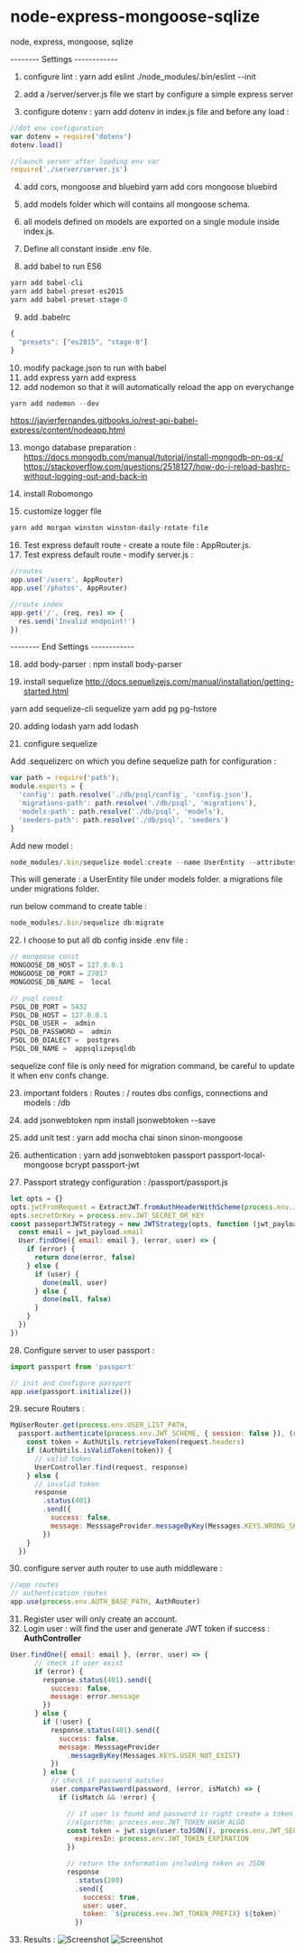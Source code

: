 # node-express-mongoose-sqlize
node, express, mongoose, sqlize

-------- Settings ------------

1. configure lint :
yarn add eslint
./node_modules/.bin/eslint --init

2. add a /server/server.js file
we start by configure a simple express server

3. configure dotenv :
yarn add dotenv
in index.js file and before any load :

```js
//dot env configuration
var dotenv = require('dotenv')
dotenv.load()

//launch server after loading env var
require('./server/server.js')
```
4. add cors, mongoose and bluebird
yarn add cors mongoose bluebird

5. add models folder which will contains all mongoose schema.
6. all models defined on models are exported on a single module inside index.js.
7. Define all constant inside .env file.
8. add babel to run ES6
```js
yarn add babel-cli
yarn add babel-preset-es2015
yarn add babel-preset-stage-0
```
9. add  .babelrc
```js
{
  "presets": ["es2015", "stage-0"]
}
```
10. modify package.json to run with babel
11. add express 
yarn add express
12. add nodemon so that it will automatically reload the app on everychange
```js
yarn add nodemon --dev
```
https://javierfernandes.gitbooks.io/rest-api-babel-express/content/nodeapp.html

13. mongo database preparation :
https://docs.mongodb.com/manual/tutorial/install-mongodb-on-os-x/
https://stackoverflow.com/questions/2518127/how-do-i-reload-bashrc-without-logging-out-and-back-in

14. install Robomongo
15. customize logger file
```js
yarn add morgan winston winston-daily-rotate-file
```
16. Test express default route - create a route file : AppRouter.js.
17. Test express default route - modify server.js :
```js
//routes
app.use('/users', AppRouter) 
app.use('/photos', AppRouter)

//route index
app.get('/', (req, res) => {
  res.send('Invalid endpoint!')
})
```

-------- End Settings ------------

18. add body-parser :
npm install body-parser

19. install sequelize
http://docs.sequelizejs.com/manual/installation/getting-started.html

yarn add sequelize-cli sequelize
yarn add pg pg-hstore 

20. adding lodash 
yarn add lodash


21. configure sequelize

Add .sequelizerc on which you define sequelize path for configuration :
```js
var path = require('path');
module.exports = {
  'config': path.resolve('./db/psql/config', 'config.json'),
  'migrations-path': path.resolve('./db/psql', 'migrations'),
  'models-path': path.resolve('./db/psql', 'models'),
  'seeders-path': path.resolve('./db/psql', 'seeders')
}
```

Add new model :
```js
node_modules/.bin/sequelize model:create --name UserEntity --attributes "firstName: string, lastName: string, email: string,birthday: date, job: string, created_at : date, updated_at : date"
```

This will generate : 
a UserEntity file under models folder.
a migrations file under migrations folder.

run below command to create table :
```js
node_modules/.bin/sequelize db:migrate
```

22. I choose to put all db config inside .env file :
```js
// mongoose const
MONGOOSE_DB_HOST = 127.0.0.1 
MONGOOSE_DB_PORT = 27017 
MONGOOSE_DB_NAME =  local

// psql const
PSQL_DB_PORT = 5432 
PSQL_DB_HOST = 127.0.0.1 
PSQL_DB_USER =  admin
PSQL_DB_PASSWORD =  admin
PSQL_DB_DIALECT =  postgres
PSQL_DB_NAME =  appsqlizepsqldb
```

sequelize conf file is only need for migration command, be careful to update it when env confs change.
 
23. important folders :
Routes : / routes
dbs configs, connections and models : /db  

24. add jsonwebtoken
npm install jsonwebtoken --save

25. add unit test :
yarn add mocha chai sinon sinon-mongoose

26. authentication :
yarn add jsonwebtoken passport passport-local-mongoose bcrypt passport-jwt

27. Passport strategy configuration : 
/passport/passport.js
```js
let opts = {}
opts.jwtFromRequest = ExtractJWT.fromAuthHeaderWithScheme(process.env.JWT_SCHEME)
opts.secretOrKey = process.env.JWT_SECRET_OR_KEY
const passeportJWTStrategy = new JWTStrategy(opts, function (jwt_payload, done) {
  const email = jwt_payload.email
  User.findOne({ email: email }, (error, user) => {
    if (error) {
      return done(error, false)
    } else {
      if (user) {
        done(null, user)
      } else {
        done(null, false)
      }
    }
  })
})
```

28. Configure server to user passport :
```js
import passport from 'passport'

// init and configure passport
app.use(passport.initialize())
```

29. secure Routers :
```js 
MgUserRouter.get(process.env.USER_LIST_PATH,
  passport.authenticate(process.env.JWT_SCHEME, { session: false }), (request, response) => {
    const token = AuthUtils.retrieveToken(request.headers)
    if (AuthUtils.isValidToken(token)) {
      // valid token
      UserController.find(request, response)
    } else {
      // invalid token
      response
        .status(401)
        .send({
          success: false,
          message: MesssageProvider.messageByKey(Messages.KEYS.WRONG_SESSION)
        })
    }
  })
```

30. configure server auth router to use auth middleware :
```js
//app routes
// authentication routes
app.use(process.env.AUTH_BASE_PATH, AuthRouter)
```

31. Register user will only create an account.
32. Login user : will find the user and generate JWT token if success :
**AuthController**
```js
User.findOne({ email: email }, (error, user) => {
      // check if user exist 
      if (error) {
        response.status(401).send({
          success: false,
          message: error.message
        })
      } else {
        if (!user) {
          response.status(401).send({
            success: false,
            message: MesssageProvider
              .messageByKey(Messages.KEYS.USER_NOT_EXIST)
          })
        } else {
          // check if password matches 
          user.comparePassword(password, (error, isMatch) => {
            if (isMatch && !error) {

              // if user is found and password is right create a token
              //algorithm: process.env.JWT_TOKEN_HASH_ALGO 
              const token = jwt.sign(user.toJSON(), process.env.JWT_SECRET_OR_KEY, {
                expiresIn: process.env.JWT_TOKEN_EXPIRATION
              })

              // return the information including token as JSON
              response
                .status(200)
                .send({
                  success: true,
                  user: user,
                  token: `${process.env.JWT_TOKEN_PREFIX} ${token}`
                })
```

33. Results :
![Screenshot](./assets/images/passport_auth_1.png)
![Screenshot](./assets/images/passport_auth_2.png) 

